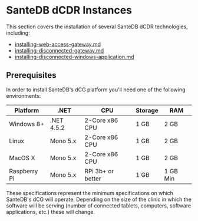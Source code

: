 # SanteDB dCDR Instances

This section covers the installation of several SanteDB dCDR technologies, including:

* [installing-web-access-gateway.md](installing-web-access-gateway.md "mention")
* [installing-disconnected-gateway.md](installing-disconnected-gateway.md "mention")
* [installing-disconnected-windows-application.md](installing-disconnected-windows-application.md "mention")

## Prerequisites

In order to install SanteDB's dCG platform you'll need one of the following environments:

| Platform     | .NET       | CPU               | Storage | RAM      |
| ------------ | ---------- | ----------------- | ------- | -------- |
| Windows 8+   | .NET 4.5.2 | 2-Core x86 CPU    | 1 GB    | 2 GB     |
| Linux        | Mono 5.x   | 2-Core x86 CPU    | 1 GB    | 2 GB     |
| MacOS X      | Mono 5.x   | 2-Core x86 CPU    | 1 GB    | 2 GB     |
| Raspberry Pi | Mono 5.x   | RPi 3b+ or better | 1 GB    | 1 GB Min |

These specifications represent the minimum specifications on which SanteDB's dCG will operate. Depending on the size of the clinic in which the software will be serving (number of connected tablets, computers, software applications, etc.) these will change.

